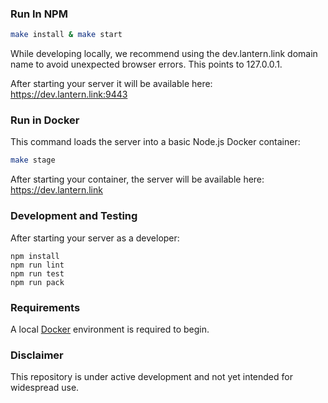 ### Run In NPM


```bash
make install & make start
```

While developing locally, we recommend using the dev.lantern.link domain name to avoid unexpected browser errors. This points to 127.0.0.1.

After starting your server it will be available here: https://dev.lantern.link:9443


### Run in Docker

This command loads the server into a basic Node.js Docker container:

```bash
make stage
```

After starting your container, the server will be available here: https://dev.lantern.link


### Development and Testing
After starting your server as a developer:

```shell
npm install
npm run lint
npm run test
npm run pack
```

### Requirements

A local [Docker](https://www.docker.com/community-edition) environment is required to begin.


### Disclaimer
This repository is under active development and not yet intended for widespread use.
